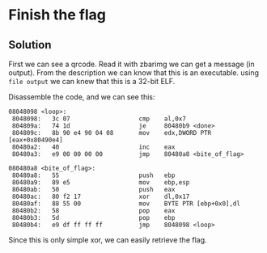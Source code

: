 # Finish the flag

## Solution

First we can see a qrcode. Read it with zbarimg we can get a message (in output).
From the description we can know that this is an executable.
using ```file output``` we can knew that this is a 32-bit ELF.

Disassemble the code, and we can see this:

```
08048098 <loop>:
 8048098:	3c 07                	cmp    al,0x7
 804809a:	74 1d                	je     80480b9 <done>
 804809c:	8b 90 e4 90 04 08    	mov    edx,DWORD PTR [eax+0x80490e4]
 80480a2:	40                   	inc    eax
 80480a3:	e9 00 00 00 00       	jmp    80480a8 <bite_of_flag>

080480a8 <bite_of_flag>:
 80480a8:	55                   	push   ebp
 80480a9:	89 e5                	mov    ebp,esp
 80480ab:	50                   	push   eax
 80480ac:	80 f2 17             	xor    dl,0x17
 80480af:	88 55 00             	mov    BYTE PTR [ebp+0x0],dl
 80480b2:	58                   	pop    eax
 80480b3:	5d                   	pop    ebp
 80480b4:	e9 df ff ff ff       	jmp    8048098 <loop>
```

Since this is only simple xor, we can easily retrieve the flag.
